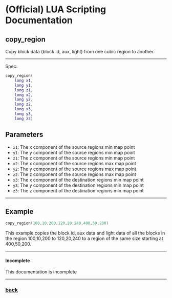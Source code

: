 
# (Official) LUA Scripting Documentation

## copy_region

Copy block data (block id, aux, light) from one cubic region to another.

___

Spec:

```lua
copy_region(
	long x1,
	long y1,
	long z1,
	long x2,
	long y2,
	long z2,
	long x3,
	long y3,
	long z3)
```

## Parameters

- `x1`: The x component of the source regions min map point
- `y1`: The y component of the source regions min map point
- `z1`: The z component of the source regions min map point
- `x2`: The x component of the source regions max map point
- `y2`: The y component of the source regions max map point
- `z2`: The z component of the source regions max map point
- `x3`: The x component of the destination regions min map point
- `y3`: The y component of the destination regions min map point
- `z3`: The z component of the destination regions min map point

___

## Example

```lua
copy_region(100,10,200,120,20,240,400,50,200)
```

This example copies the block id, aux data and light data of all the blocks in the region 100,10,200 to 120,20,240 to a region of the same size starting at 400,50,200.

___

#### Incomplete

This documentation is incomplete

___

### [back](../blocks)
